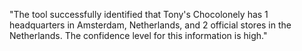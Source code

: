 "The tool successfully identified that Tony's Chocolonely has 1 headquarters in Amsterdam, Netherlands, and 2 official stores in the Netherlands. The confidence level for this information is high."